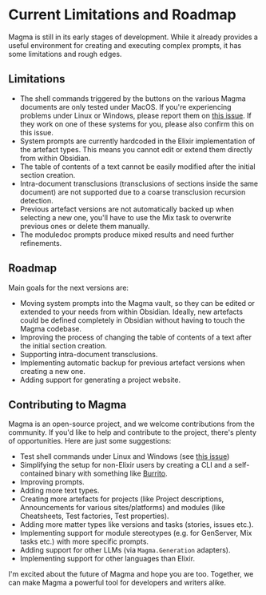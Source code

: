 <!-- ExDoc doesn't support YAML frontmatter

---
magma_type: Artefact.Version
magma_artefact: Article
magma_concept: "[[Magma User Guide - Current Limitations and Roadmap]]"
magma_draft: "[[Generated Magma User Guide - Current Limitations and Roadmap (article section) (2023-11-01T17:23:14)]]"
created_at: 2023-11-01 17:28:03
tags: [magma-vault]
aliases: []
---

-->

# Current Limitations and Roadmap

Magma is still in its early stages of development. While it already provides a useful environment for creating and executing complex prompts, it has some limitations and rough edges. 

## Limitations

- The shell commands triggered by the buttons on the various Magma documents are only tested under MacOS. If you're experiencing problems under Linux or Windows, please report them on [this issue](https://github.com/marcelotto/magma/issues/1). If they work on one of these systems for you, please also confirm this on this issue.
- System prompts are currently hardcoded in the Elixir implementation of the artefact types. This means you cannot edit or extend them directly from within Obsidian.
- The table of contents of a text cannot be easily modified after the initial section creation.
- Intra-document transclusions (transclusions of sections inside the same document) are not supported due to a coarse transclusion recursion detection.
- Previous artefact versions are not automatically backed up when selecting a new one, you'll have to use the Mix task to overwrite previous ones or delete them manually.
- The moduledoc prompts produce mixed results and need further refinements.

## Roadmap

Main goals for the next versions are:

- Moving system prompts into the Magma vault, so they can be edited or extended to your needs from within Obsidian. Ideally, new artefacts could be defined completely in Obsidian without having to touch the Magma codebase.
- Improving the process of changing the table of contents of a text after the initial section creation.
- Supporting intra-document transclusions.
- Implementing automatic backup for previous artefact versions when creating a new one.
- Adding support for generating a project website.

## Contributing to Magma

Magma is an open-source project, and we welcome contributions from the community. If you'd like to help and contribute to the project, there's plenty of opportunities. Here are just some suggestions:

- Test shell commands under Linux and Windows (see [this issue](https://github.com/marcelotto/magma/issues/1))
- Simplifying the setup for non-Elixir users by creating a CLI and a self-contained binary with something like [Burrito](https://github.com/burrito-elixir/burrito).
- Improving prompts.
- Adding more text types.
- Creating more artefacts for projects (like Project descriptions, Announcements for various sites/platforms) and modules (like Cheatsheets, Test factories, Test properties).
- Adding more matter types like versions and tasks (stories, issues etc.).
- Implementing support for module stereotypes (e.g. for GenServer, Mix tasks etc.) with more specific prompts.
- Adding support for other LLMs (via `Magma.Generation` adapters).
- Implementing support for other languages than Elixir.

I'm excited about the future of Magma and hope you are too. Together, we can make Magma a powerful tool for developers and writers alike.
